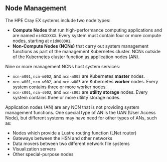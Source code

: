 ## Node Management

The HPE Cray EX systems include two node types:

-   **Compute Nodes** that run high-performance computing applications and are named `nidXXXXXX`. Every system must contain four or more compute nodes, starting at `nid000001`.
-   **Non-Compute Nodes \(NCNs\)** that carry out system management functions as part of the management Kubernetes cluster. NCNs outside of the Kubernetes cluster function as  application nodes \(AN\).


Nine or more management NCNs host system services:
-   `ncn-m001`, `ncn-m002`, and `ncn-m003` are Kubernetes **master** nodes.
-   `ncn-w001`, `ncn-w002`, and `ncn-w003` are Kubernetes **worker** nodes. Every system contains three or more worker nodes.
-   `ncn-s001`, `ncn-s002`, and `ncn-s003` are **utility storage** nodes. Every system contains three or more utility storage nodes.
    

Application nodes \(AN\) are any NCN that is not providing system management functions. One special type of AN is the UAN (User Access Node), but different systems may have need for other types of ANs, such as:
-   Nodes which provide a Lustre routing function (LNet router)
-   Gateways between the HSN and other networks
-   Data movers between two different network file systems
-   Visualization servers
-   Other special-purpose nodes

